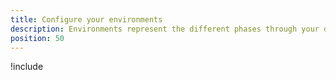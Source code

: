 ```yaml
---
title: Configure your environments
description: Environments represent the different phases through your deployment pipeline from development, to testing, and finally into production.
position: 50
---
```


!include <environments>

